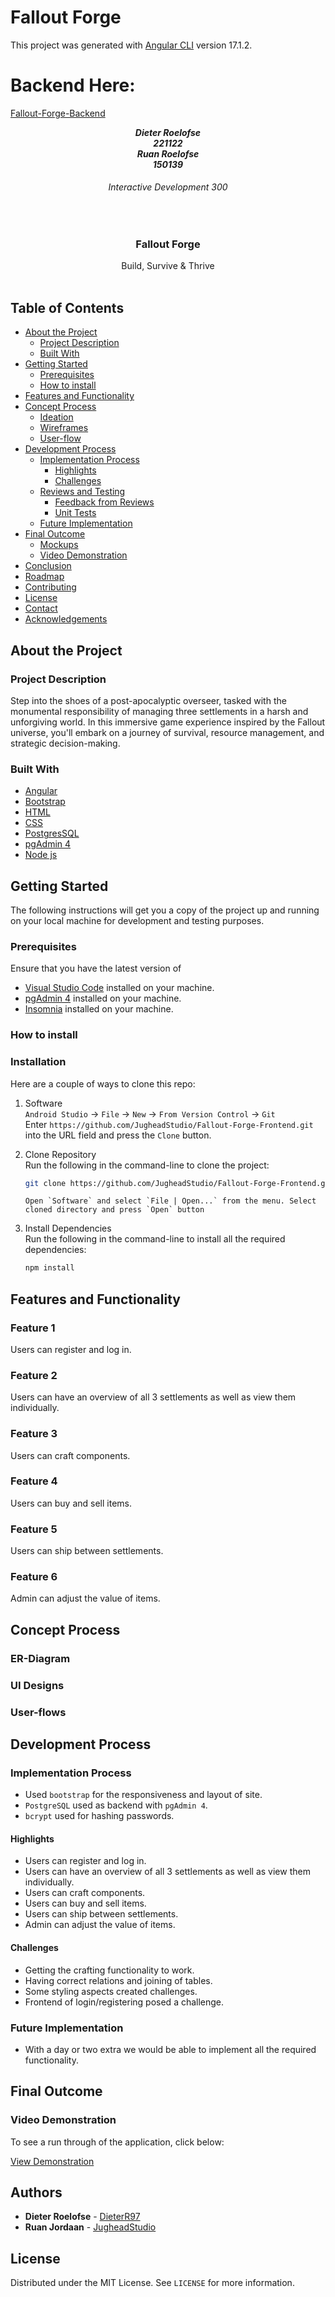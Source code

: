 # Fallout Forge

This project was generated with [Angular CLI](https://github.com/angular/angular-cli) version 17.1.2.

# Backend Here:

[Fallout-Forge-Backend](https://github.com/JugheadStudio/Fallout-Forge-Backend)

<!-- HEADER SECTION -->
<h5 align="center" style="padding:0;margin:0;">Dieter Roelofse</h5>
<h5 align="center" style="padding:0;margin:0;">221122</h5>
<h5 align="center" style="padding:0;margin:0;">Ruan Roelofse</h5>
<h5 align="center" style="padding:0;margin:0;">150139</h5>
<h6 align="center">Interactive Development 300</h6>
</br>
<p align="center">

  <a href="https://github.com/JugheadStudio/Fallout-Forge-Frontend">

  </a>
 
  <h3 align="center">Fallout Forge</h3>

  <p align="center">
    Build, Survive & Thrive <br>
   <br />
   
<!-- TABLE OF CONTENTS -->
## Table of Contents

- [About the Project](#about-the-project)
  - [Project Description](#project-description)
  - [Built With](#built-with)
- [Getting Started](#getting-started)
  - [Prerequisites](#prerequisites)
  - [How to install](#how-to-install)
- [Features and Functionality](#features-and-functionality)
- [Concept Process](#concept-process)
  - [Ideation](#ideation)
  - [Wireframes](#wireframes)
  - [User-flow](#user-flow)
- [Development Process](#development-process)
  - [Implementation Process](#implementation-process)
    - [Highlights](#highlights)
    - [Challenges](#challenges)
  - [Reviews and Testing](#peer-reviews)
    - [Feedback from Reviews](#feedback-from-reviews)
    - [Unit Tests](#unit-tests)
  - [Future Implementation](#peer-reviews)
- [Final Outcome](#final-outcome)
  - [Mockups](#mockups)
  - [Video Demonstration](#video-demonstration)
- [Conclusion](#conclusion)
- [Roadmap](#roadmap)
- [Contributing](#contributing)
- [License](#license)
- [Contact](#contact)
- [Acknowledgements](#acknowledgements)

<!--PROJECT DESCRIPTION-->

## About the Project

### Project Description

Step into the shoes of a post-apocalyptic overseer, tasked with the monumental responsibility of managing three settlements in a harsh and unforgiving world. In this immersive game experience inspired by the Fallout universe, you'll embark on a journey of survival, resource management, and strategic decision-making.

### Built With

- [Angular](https://angular.io/)
- [Bootstrap](https://getbootstrap.com/)
- [HTML](https://html.com/)
- [CSS](https://www.w3schools.com/css/)
- [PostgresSQL](https://www.postgresql.org/)
- [pgAdmin 4](https://www.pgadmin.org/download/pgadmin-4-windows/)
- [Node js](https://nodejs.org/en)

## Getting Started

The following instructions will get you a copy of the project up and running on your local machine for development and testing purposes.

### Prerequisites

Ensure that you have the latest version of

- [Visual Studio Code](https://code.visualstudio.com/) installed on your machine.
- [pgAdmin 4](https://www.pgadmin.org/download/pgadmin-4-windows/) installed on your machine.
- [Insomnia](https://insomnia.rest/download) installed on your machine.

### How to install

### Installation

Here are a couple of ways to clone this repo:

1.  Software </br>
    `Android Studio` -> `File` -> `New` -> `From Version Control` -> `Git`</br>
    Enter `https://github.com/JugheadStudio/Fallout-Forge-Frontend.git` into the URL field and press the `Clone` button.

2.  Clone Repository </br>
    Run the following in the command-line to clone the project:

    ```sh
    git clone https://github.com/JugheadStudio/Fallout-Forge-Frontend.git
    ```

        Open `Software` and select `File | Open...` from the menu. Select cloned directory and press `Open` button

3.  Install Dependencies </br>
    Run the following in the command-line to install all the required dependencies:

    ```sh
    npm install
    ```

<!-- FEATURES AND FUNCTIONALITY-->
<!-- You can add the links to all of your imagery at the bottom of the file as references -->

## Features and Functionality

### Feature 1

Users can register and log in.


### Feature 2

Users can have an overview of all 3 settlements as well as view them individually.


### Feature 3

Users can craft components.


### Feature 4

Users can buy and sell items.

### Feature 5

Users can ship between settlements.

### Feature 6

Admin can adjust the value of items.


<!-- CONCEPT PROCESS -->

## Concept Process

### ER-Diagram


### UI Designs


### User-flows



<!-- DEVELOPMENT PROCESS -->

## Development Process

### Implementation Process

- Used `bootstrap` for the responsiveness and layout of site.
- `PostgreSQL` used as backend with `pgAdmin 4`.
- `bcrypt` used for hashing passwords.

#### Highlights

- Users can register and log in.
- Users can have an overview of all 3 settlements as well as view them individually.
- Users can craft components.
- Users can buy and sell items.
- Users can ship between settlements.
- Admin can adjust the value of items.

#### Challenges

- Getting the crafting functionality to work.
- Having correct relations and joining of tables.
- Some styling aspects created challenges.
- Frontend of login/registering posed a challenge.

### Future Implementation

- With a day or two extra we would be able to implement all the required functionality.

## Final Outcome

### Video Demonstration

To see a run through of the application, click below:

[View Demonstration]()

<!-- AUTHORS -->

## Authors

- **Dieter Roelofse** - [DieterR97](https://github.com/DieterR97)
- **Ruan Jordaan** - [JugheadStudio](https://github.com/JugheadStudio)

<!-- LICENSE -->

## License

Distributed under the MIT License. See `LICENSE` for more information.

<!-- LICENSE -->
